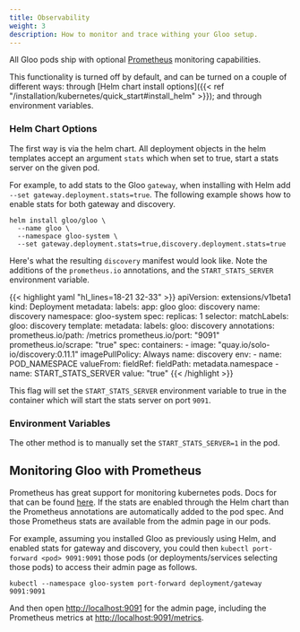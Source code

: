 ```yaml
---
title: Observability
weight: 3
description: How to monitor and trace withing your Gloo setup.
---
```


All Gloo pods ship with optional [Prometheus](https://prometheus.io/) monitoring capabilities.

This functionality is turned off by default, and can be turned on a couple of different ways: through [Helm chart install
options]({{< ref "/installation/kubernetes/quick_start#install_helm" >}}); and through environment variables.

### Helm Chart Options

The first way is via the helm chart. All deployment objects in the helm templates accept an argument `stats` which
when set to true, start a stats server on the given pod.

For example, to add stats to the Gloo `gateway`, when installing with Helm add  `--set gateway.deployment.stats=true`.
The following example shows how to enable stats for both gateway and discovery.

```shell
helm install gloo/gloo \
  --name gloo \
  --namespace gloo-system \
  --set gateway.deployment.stats=true,discovery.deployment.stats=true
```

Here's what the resulting `discovery` manifest would look like. Note the additions of the `prometheus.io` annotations,
and the `START_STATS_SERVER` environment variable.

{{< highlight yaml "hl_lines=18-21 32-33" >}}
apiVersion: extensions/v1beta1
kind: Deployment
metadata:
  labels:
    app: gloo
    gloo: discovery
  name: discovery
  namespace: gloo-system
spec:
  replicas: 1
  selector:
    matchLabels:
      gloo: discovery
  template:
    metadata:
      labels:
        gloo: discovery
      annotations:
        prometheus.io/path: /metrics
        prometheus.io/port: "9091"
        prometheus.io/scrape: "true"
    spec:
      containers:
      - image: "quay.io/solo-io/discovery:0.11.1"
        imagePullPolicy: Always
        name: discovery
        env:
          - name: POD_NAMESPACE
            valueFrom:
              fieldRef:
                fieldPath: metadata.namespace
          - name: START_STATS_SERVER
            value: "true"
{{< /highlight >}}

This flag will set the `START_STATS_SERVER` environment variable to true in the container which will start the stats
server on port `9091`.

### Environment Variables

The other method is to manually set the `START_STATS_SERVER=1` in the pod.

## Monitoring Gloo with Prometheus

Prometheus has great support for monitoring kubernetes pods. Docs for that can be found
[here](https://prometheus.io/docs/prometheus/latest/configuration/configuration/#kubernetes_sd_config). If the stats
are enabled through the Helm chart than the Prometheus annotations are automatically added to the pod spec. And those
Prometheus stats are available from the admin page in our pods.

For example, assuming you installed Gloo as previously using Helm, and enabled stats for gateway and discovery, you
could then `kubectl port-forward <pod> 9091:9091` those pods (or deployments/services selecting those pods) to access
their admin page as follows.

```shell
kubectl --namespace gloo-system port-forward deployment/gateway 9091:9091
```

And then open <http://localhost:9091> for the admin page, including the Prometheus metrics at <http://localhost:9091/metrics>.